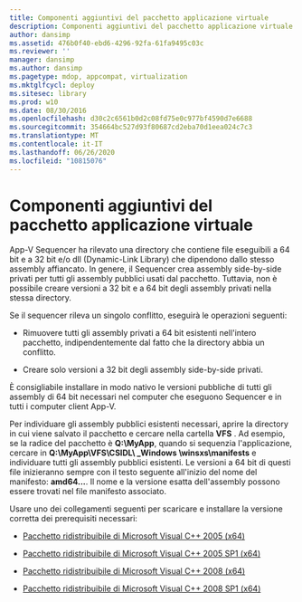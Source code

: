 ```yaml
---
title: Componenti aggiuntivi del pacchetto applicazione virtuale
description: Componenti aggiuntivi del pacchetto applicazione virtuale
author: dansimp
ms.assetid: 476b0f40-ebd6-4296-92fa-61fa9495c03c
ms.reviewer: ''
manager: dansimp
ms.author: dansimp
ms.pagetype: mdop, appcompat, virtualization
ms.mktglfcycl: deploy
ms.sitesec: library
ms.prod: w10
ms.date: 08/30/2016
ms.openlocfilehash: d30c2c6561b0d2c08fd75e0c977bf4590d7e6688
ms.sourcegitcommit: 354664bc527d93f80687cd2eba70d1eea024c7c3
ms.translationtype: MT
ms.contentlocale: it-IT
ms.lasthandoff: 06/26/2020
ms.locfileid: "10815076"
---
```

# Componenti aggiuntivi del pacchetto applicazione virtuale


App-V Sequencer ha rilevato una directory che contiene file eseguibili a 64 bit e a 32 bit e/o dll (Dynamic-Link Library) che dipendono dallo stesso assembly affiancato. In genere, il Sequencer crea assembly side-by-side privati per tutti gli assembly pubblici usati dal pacchetto. Tuttavia, non è possibile creare versioni a 32 bit e a 64 bit degli assembly privati nella stessa directory.

Se il sequencer rileva un singolo conflitto, eseguirà le operazioni seguenti:

-   Rimuovere tutti gli assembly privati a 64 bit esistenti nell'intero pacchetto, indipendentemente dal fatto che la directory abbia un conflitto.

-   Creare solo versioni a 32 bit degli assembly side-by-side privati.

È consigliabile installare in modo nativo le versioni pubbliche di tutti gli assembly di 64 bit necessari nel computer che eseguono Sequencer e in tutti i computer client App-V.

Per individuare gli assembly pubblici esistenti necessari, aprire la directory in cui viene salvato il pacchetto e cercare nella cartella **VFS** . Ad esempio, se la radice del pacchetto è **Q:\\MyApp**, quando si sequenzia l'applicazione, cercare in **Q:\\MyApp\\VFS\\CSIDL\ _Windows \\winsxs\\manifests** e individuare tutti gli assembly pubblici esistenti. Le versioni a 64 bit di questi file inizieranno sempre con il testo seguente all'inizio del nome del manifesto: **amd64...**. Il nome e la versione esatta dell'assembly possono essere trovati nel file manifesto associato.

Usare uno dei collegamenti seguenti per scaricare e installare la versione corretta dei prerequisiti necessari:

-   [Pacchetto ridistribuibile di Microsoft Visual C++ 2005 (x64)](https://go.microsoft.com/fwlink/?LinkId=152697)

-   [Pacchetto ridistribuibile di Microsoft Visual C++ 2005 SP1 (x64)](https://go.microsoft.com/fwlink/?LinkId=152698)

-   [Pacchetto ridistribuibile di Microsoft Visual C++ 2008 (x64)](https://go.microsoft.com/fwlink/?LinkId=152699)

-   [Pacchetto ridistribuibile di Microsoft Visual C++ 2008 SP1 (x64)](https://go.microsoft.com/fwlink/?LinkId=152700)

 

 





